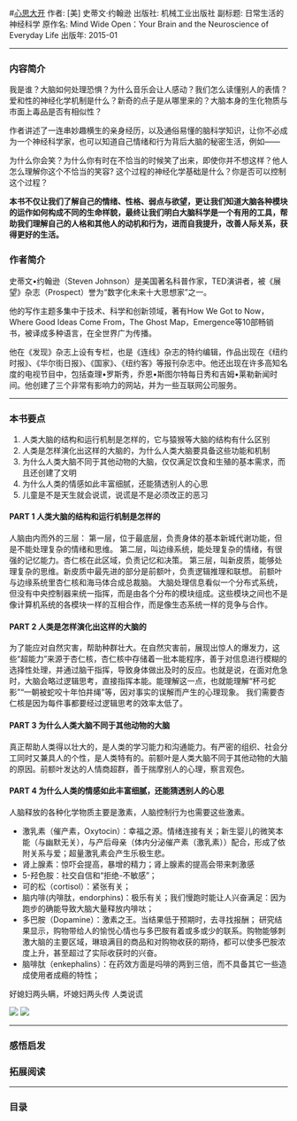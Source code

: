 #[心思大开](https://book.douban.com/subject/26278762/)
作者:  [美] 史蒂文·约翰逊
出版社: 机械工业出版社
副标题: 日常生活的神经科学
原作名: Mind Wide Open：Your Brain and the Neuroscience of Everyday Life
出版年: 2015-01
***
### 内容简介 
我是谁？大脑如何处理恐惧？为什么音乐会让人感动？我们怎么读懂别人的表情？爱和性的神经化学机制是什么？新奇的点子是从哪里来的？大脑本身的生化物质与市面上毒品是否有相似性？

作者讲述了一连串妙趣横生的亲身经历，以及通俗易懂的脑科学知识，让你不必成为一个神经科学家，也可以知道自己情绪和行为背后大脑的秘密生活，例如——

为什么你会笑？为什么你有时在不恰当的时候笑了出来，即使你并不想这样？他人怎么理解你这个不恰当的笑容? 这个过程的神经化学基础是什么？你是否可以控制这个过程？

**本书不仅让我们了解自己的情绪、性格、弱点与欲望，更让我们知道大脑各种模块的运作如何构成不同的生命样貌，最终让我们明白大脑科学是一个有用的工具，帮助我们理解自己的人格和其他人的动机和行为，进而自我提升，改善人际关系，获得更好的生活。**

### 作者简介 
史蒂文•约翰逊（Steven Johnson）是美国著名科普作家，TED演讲者，被《展望》杂志（Prospect）誉为“数字化未来十大思想家”之一。

他的写作主题多集中于技术、科学和创新领域，著有How We Got to Now，Where Good Ideas Come From，The Ghost Map，Emergence等10部畅销书，被译成多种语言，在全世界广为传播。

他在《发现》杂志上设有专栏，也是《连线》杂志的特约编辑，作品出现在《纽约时报》、《华尔街日报》、《国家》、《纽约客》等报刊杂志中。他还出现在许多高知名度的电视节目中，包括查理•罗斯秀，乔恩•斯图尔特每日秀和吉姆•莱勒新闻时间。他创建了三个非常有影响力的网站，并为一些互联网公司服务。

***
### 本书要点
1. 人类大脑的结构和运行机制是怎样的，它与猿猴等大脑的结构有什么区别
2. 人类是怎样演化出这样的大脑的，为什么人类大脑要具备这些功能和机制
3. 为什么人类大脑不同于其他动物的大脑，仅仅满足饮食和生殖的基本需求，而且还创建了文明
4. 为什么人类的情感如此丰富细腻，还能猜透别人的心思
5. 儿童是不是天生就会说谎，说谎是不是必须改正的恶习

#### PART 1 人类大脑的结构和运行机制是怎样的
人脑由内而外的三层：
第一层，位于最底层，负责身体的基本新城代谢功能，但是不能处理复杂的情绪和思维。
第二层，叫边缘系统，能处理复杂的情绪，有很强的记忆能力。杏仁核在此区域，负责记忆和决策。
第三层，叫新皮质，能够处理复杂的思维。新皮质中最先进的部分是前额叶，负责逻辑推理和联想。
前额叶与边缘系统里杏仁核和海马体合成总裁脑。
大脑处理信息看似一个分布式系统，但没有中央控制器来统一指挥，而是由各个分布的模块组成。这些模块之间也不是像计算机系统的各模块一样的互相合作，而是像生态系统一样的竞争与合作。

#### PART 2 人类是怎样演化出这样的大脑的
为了能应对自然灾害，帮助种群壮大。在自然灾害前，展现出惊人的爆发力，这些“超能力”来源于杏仁核，杏仁核中存储着一批本能程序，善于对信息进行模糊的选择性处理，并通过脑干指挥，导致身体做出及时的反应。也就是说，在面对危急时，大脑会略过逻辑思考，直接指挥本能。能理解这一点，也就能理解“杯弓蛇影”“一朝被蛇咬十年怕井绳”等，因对事实的误解而产生的心理现象。
我们需要杏仁核是因为每件事都要经过逻辑思考的效率太低了。

#### PART 3 为什么人类大脑不同于其他动物的大脑
真正帮助人类得以壮大的，是人类的学习能力和沟通能力。有严密的组织、社会分工同时又兼具人的个性，是人类特有的。前额叶是人类大脑不同于其他动物的大脑的原因。前额叶发达的人情商超群，善于揣摩别人的心理，察言观色。

#### PART 4 为什么人类的情感如此丰富细腻，还能猜透别人的心思
人脑释放的各种化学物质主要是激素，人脑控制行为也需要这些激素。
- 激乳素（催产素，Oxytocin）：幸福之源。情绪连接有关；新生婴儿的微笑本能（与幽默无关），与产后母亲（体内分泌催产素（激乳素））配合，形成了依附关系与爱；超量激乳素会产生乐极生悲。
- 肾上腺素：惊吓会提高，暴增的精力；肾上腺素的提高会带来刺激感
- 5-羟色胺：社交自信和“拒绝-不敏感”；
- 可的松（cortisol）：紧张有关；
- 脑内啡(内啡肽，endorphins)：极乐有关；我们慢跑时能让人兴奋满足：因为跑步的确能导致大脑大量释放内啡呔；
- 多巴胺（Dopamine）：激素之王。当结果低于预期时，去寻找报酬；
研究结果显示，购物带给人的愉悦心情也与多巴胺有着或多或少的联系。购物能够刺激大脑的主要区域，琳琅满目的商品和对购物收获的期待，都可以使多巴胺浓度上升，甚至超过了实际收获时的兴奋。
- 脑啡肽（enkephalins）：在药效方面是吗啡的两到三倍，而不具备其它一些造成使用者成瘾的特性；

好媳妇两头瞒，坏媳妇两头传
人类说谎

![](./_image/2017-06-07-06-06-17.jpg)
![](./_image/2017-06-07-06-12-39.jpg)

***
### 感悟启发
### 拓展阅读
***
### 目录

